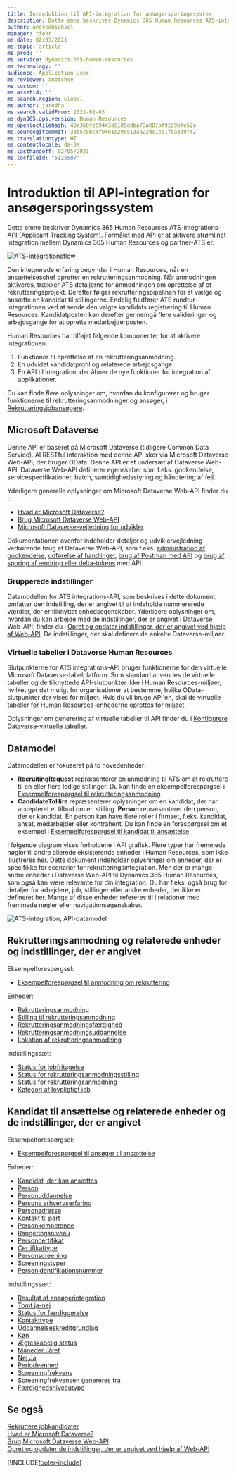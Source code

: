```yaml
---
title: Introduktion til API-integration for ansøgersporingssystem
description: Dette emne beskriver Dynamics 365 Human Resources ATS-integrations-API (Applicant Tracking System).
author: andreabichsel
manager: tfehr
ms.date: 02/03/2021
ms.topic: article
ms.prod: ''
ms.service: dynamics-365-human-resources
ms.technology: ''
audience: Application User
ms.reviewer: anbichse
ms.custom: ''
ms.assetid: ''
ms.search.region: Global
ms.author: jaredha
ms.search.validFrom: 2021-02-03
ms.dyn365.ops.version: Human Resources
ms.openlocfilehash: 48e368fe69443a5105ddba78a887bf9159bfe52a
ms.sourcegitcommit: 33b5c8bc4f9461e290513aa22de1ec1fba3b0742
ms.translationtype: HT
ms.contentlocale: da-DK
ms.lasthandoff: 02/05/2021
ms.locfileid: "5125587"
---
```

# <a name="applicant-tracking-system-integration-api-introduction"></a>Introduktion til API-integration for ansøgersporingssystem

Dette emne beskriver Dynamics 365 Human Resources ATS-integrations-API (Applicant Tracking System). Formålet med API er at aktivere strømlinet integration mellem Dynamics 365 Human Resources og partner-ATS'er.

![ATS-integrationsflow](media/hr-admin-integration-ats-api-introduction-flow.png)

Den integrerede erfaring begynder i Human Resources, når en ansættelseschef opretter en rekrutteringsanmodning. Når anmodningen aktiveres, trækker ATS detaljerne for anmodningen om oprettelse af et rekrutteringsprojekt. Derefter følger rekrutteringspipelinen for at vælge og ansætte en kandidat til stillingerne. Endelig fuldfører ATS rundtur-integrationen ved at sende den valgte kandidats registrering til Human Resources. Kandidatposten kan derefter gennemgå flere valideringer og arbejdsgange for at oprette medarbejderposten.

Human Resources har tilføjet følgende komponenter for at aktivere integrationen:

1.  Funktioner til oprettelse af en rekrutteringsanmodning.
2.  En udvidet kandidatprofil og relaterede arbejdsgange.
3.  En API til integration, der åbner de nye funktioner for integration af applikationer.

Du kan finde flere oplysninger om, hvordan du konfigurerer og bruger funktionerne til rekrutteringsanmodninger og ansøger, i [Rekrutteringsjobansøgere](hr-personnel-recruit.md).

## <a name="microsoft-dataverse"></a>Microsoft Dataverse

Denne API er baseret på Microsoft Dataverse (tidligere Common Data Service). Al RESTful interaktion med denne API sker via Microsoft Dataverse Web-API, der bruger OData. Denne API er et undersæt af Dataverse Web-API. Dataverse Web-API definerer egenskaber som f.eks. godkendelse, servicespecifikationer, batch, samtidighedsstyring og håndtering af fejl.

Yderligere generelle oplysninger om Microsoft Dataverse Web-API finder du i:

- [Hvad er Microsoft Dataverse?](https://docs.microsoft.com/powerapps/maker/data-platform/data-platform-intro)
- [Brug Microsoft Dataverse Web-API](https://docs.microsoft.com/powerapps/developer/data-platform/webapi/overview)
- [Microsoft Dataverse-vejledning for udvikler](https://docs.microsoft.com/powerapps/developer/data-platform)

Dokumentationen ovenfor indeholder detaljer og udviklervejledning vedrørende brug af Dataverse Web-API, som f.eks. [administration af godkendelse](https://docs.microsoft.com/powerapps/developer/data-platform/webapi/authenticate-web-api), [udførelse af handlinger](https://docs.microsoft.com/powerapps/developer/data-platform/webapi/perform-operations-web-api), [brug af Postman med API](https://docs.microsoft.com/powerapps/developer/data-platform/webapi/use-postman-web-api) og [brug af sporing af ændring eller delta-tokens](https://docs.microsoft.com/powerapps/developer/data-platform/use-change-tracking-synchronize-data-external-systems) med API.

### <a name="option-sets"></a>Grupperede indstillinger

Datamodellen for ATS integrations-API, som beskrives i dette dokument, omfatter den indstilling, der er angivet til at indeholde nummererede værdier, der er tilknyttet enhedsegenskaber. Yderligere oplysninger om, hvordan du kan arbejde med de indstillinger, der er angivet i Dataverse Web-API, finder du i [Opret og opdater indstillinger, der er angivet ved hjælp af Web-API](https://docs.microsoft.com/powerapps/developer/data-platform/webapi/create-update-optionsets). De indstillinger, der skal definere de enkelte Dataverse-miljøer.

### <a name="virtual-tables-for-human-resources-in-dataverse"></a>Virtuelle tabeller i Dataverse Human Resources

Slutpunkterne for ATS integrations-API bruger funktionerne for den virtuelle Microsoft Dataverse-tabelplatform. Som standard anvendes de virtuelle tabeller og de tilknyttede API-slutpunkter ikke i Human Resources-miljøer, hvilket gør det muligt for organisationer at bestemme, hvilke OData-slutpunkter der vises for miljøet. Hvis du vil bruge API'en, skal de virtuelle tabeller for Human Resources-enhederne oprettes for miljøet. 

Oplysninger om generering af virtuelle tabeller til API finder du i [Konfigurere Dataverse-virtuelle tabeller](https://docs.microsoft.com/dynamics365/human-resources/hr-admin-integration-common-data-service-virtual-entities).

## <a name="data-model"></a>Datamodel

Datamodellen er fokuseret på to hovedenheder:

- **RecruitingRequest** repræsenterer en anmodning til ATS om at rekruttere til en eller flere ledige stillinger. Du kan finde en eksempelforespørgsel i [Eksempelforespørgsel til rekrutteringsanmodning](hr-admin-integration-ats-api-recruiting-request-example-query.md).
- **CandidateToHire** repræsenterer oplysninger om en kandidat, der har accepteret et tilbud om en stilling. **Person** repræsenterer den person, der er kandidat. En person kan have flere roller i firmaet, f.eks. kandidat, ansat, medarbejder eller kontrahent. Du kan finde en forespørgsel om et eksempel i [Eksempelforespørgsel til kandidat til ansættelse](hr-admin-integration-ats-api-candidate-to-hire-example-query.md).

I følgende diagram vises forholdene i API grafisk. Flere typer har fremmede nøgler til andre allerede eksisterende enheder i Human Resources, som ikke illustreres her. Dette dokument indeholder oplysninger om enheder, der er specifikke for scenarier for rekrutteringsintegration. Men der er mange andre enheder i Dataverse Web-API til Dynamics 365 Human Resources, som også kan være relevante for din integration. Du har f.eks. også brug for detaljer for arbejdere, job, stillinger eller andre enheder, der ikke er defineret her. Mange af disse enheder refereres til i relationer med fremmede nøgler eller navigationsegenskaber.

![ATS-integration, API-datamodel](media/hr-admin-integration-ats-api-data-model.png)

## <a name="recruiting-request-and-related-entities-and-option-sets"></a>Rekrutteringsanmodning og relaterede enheder og indstillinger, der er angivet

Eksempelforespørgsel: 

- [Eksempelforespørgsel til anmodning om rekruttering](hr-admin-integration-ats-api-recruiting-request-example-query.md)

Enheder:

- [Rekrutteringsanmodning](hr-admin-integration-ats-api-recruiting-request.md)
- [Stilling til rekrutteringsanmodning](hr-admin-integration-ats-api-recruiting-request-position.md)
- [Rekrutteringsanmodningsfærdighed](hr-admin-integration-ats-api-recruiting-request-skill.md)
- [Rekrutteringsanmodningsuddannelse](hr-admin-integration-ats-api-recruiting-request-education.md)
- [Lokation af rekrutteringsanmodning](hr-admin-integration-ats-api-recruiting-request-location.md)

Indstillingssæt:

- [Status for jobfritagelse](hr-admin-integration-ats-api-job-exempt-status.md)
- [Status for rekrutteringsanmodningsstilling](hr-admin-integration-ats-api-recruiting-request-position-status.md)
- [Status for rekrutteringsanmodning](hr-admin-integration-ats-api-recruiting-request-status.md)
- [Kategori af lovpligtigt job](hr-admin-integration-ats-api-regulatory-job-category.md)

## <a name="candidate-to-hire-and-related-entities-and-option-sets"></a>Kandidat til ansættelse og relaterede enheder og de indstillinger, der er angivet

Eksempelforespørgsel:

- [Eksempelforespørgsel til ansøger til ansættelse](hr-admin-integration-ats-api-candidate-to-hire-example-query.md)

Enheder:

- [Kandidat, der kan ansættes](hr-admin-integration-ats-api-candidate-to-hire.md)
- [Person](hr-admin-integration-ats-api-person.md)
- [Personuddannelse](hr-admin-integration-ats-api-person-education.md)
- [Persons erhvervserfaring](hr-admin-integration-ats-api-person-professional-experience.md)
- [Personadresse](hr-admin-integration-ats-api-person-address.md)
- [Kontakt til part](hr-admin-integration-ats-api-party-contact.md)
- [Personkompetence](hr-admin-integration-ats-api-person-skill.md)
- [Rangeringsniveau](hr-admin-integration-ats-api-rating-level.md)
- [Personcertifikat](hr-admin-integration-ats-api-person-certificate.md)
- [Certifikattype](hr-admin-integration-ats-api-certificate-type.md)
- [Personscreening](hr-admin-integration-ats-api-person-screening.md)
- [Screeningstyper](hr-admin-integration-ats-api-screening-types.md)
- [Personidentifikationsnummer](hr-admin-integration-ats-api-person-identification-number.md)

Indstillingssæt:

- [Resultat af ansøgerintegration](hr-admin-integration-ats-api-applicant-integration-result.md)
- [Tomt ja-nej](hr-admin-integration-ats-api-blank-yes-no.md)
- [Status for færdiggørelse](hr-admin-integration-ats-api-completion-status.md)
- [Kontakttype](hr-admin-integration-ats-api-contact-type.md)
- [Uddannelseskreditgrundlag](hr-admin-integration-ats-api-education-credit-basis.md)
- [Køn](hr-admin-integration-ats-api-gender.md)
- [Ægteskabelig status](hr-admin-integration-ats-api-marital-status.md)
- [Måneder i året](hr-admin-integration-ats-api-months-of-year.md)
- [Nej Ja](hr-admin-integration-ats-api-no-yes.md)
- [Periodeenhed](hr-admin-integration-ats-api-period-unit.md)
- [Screeningfrekvens](hr-admin-integration-ats-api-screening-frequency.md)
- [Screeningfrekvensen genereres fra](hr-admin-integration-ats-api-screening-frequency-generate-from.md)
- [Færdighedsniveautype](hr-admin-integration-ats-api-skill-level-type.md)

## <a name="see-also"></a>Se også

[Rekruttere jobkandidater](hr-personnel-recruit.md)<br>
[Hvad er Microsoft Dataverse?](https://docs.microsoft.com/powerapps/maker/data-platform/data-platform-intro)<br>
[Brug Microsoft Dataverse Web-API](https://docs.microsoft.com/powerapps/developer/data-platform/webapi/overview)<br>
[Opret og opdater de indstillinger, der er angivet ved hjælp af Web-API](https://docs.microsoft.com/powerapps/developer/data-platform/webapi/create-update-optionsets)<br>

[!INCLUDE[footer-include](../includes/footer-banner.md)]